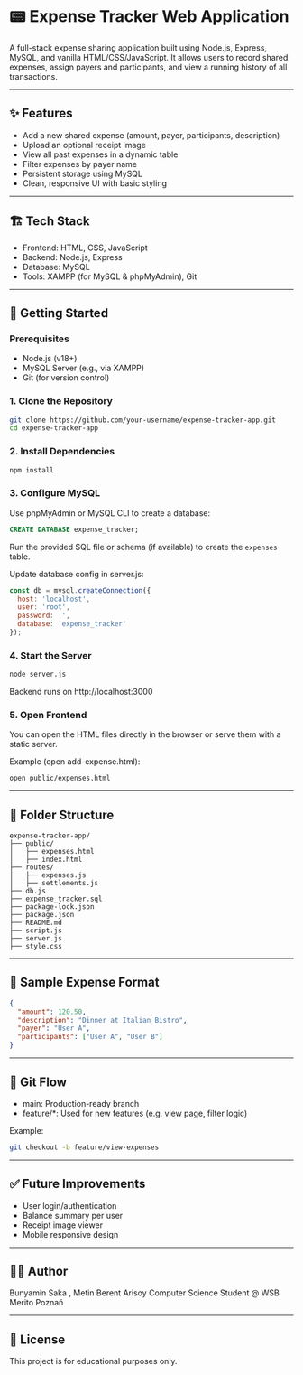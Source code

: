 # 📟 Expense Tracker Web Application

A full-stack expense sharing application built using Node.js, Express, MySQL, and vanilla HTML/CSS/JavaScript. It allows users to record shared expenses, assign payers and participants, and view a running history of all transactions.

---

## ✨ Features

- Add a new shared expense (amount, payer, participants, description)
- Upload an optional receipt image
- View all past expenses in a dynamic table
- Filter expenses by payer name
- Persistent storage using MySQL
- Clean, responsive UI with basic styling

---

## 🏗️ Tech Stack

- Frontend: HTML, CSS, JavaScript
- Backend: Node.js, Express
- Database: MySQL
- Tools: XAMPP (for MySQL & phpMyAdmin), Git

---

## 🚀 Getting Started

### Prerequisites

- Node.js (v18+)
- MySQL Server (e.g., via XAMPP)
- Git (for version control)

### 1. Clone the Repository

```bash
git clone https://github.com/your-username/expense-tracker-app.git
cd expense-tracker-app
```

### 2. Install Dependencies

```bash
npm install
```

### 3. Configure MySQL

Use phpMyAdmin or MySQL CLI to create a database:

```sql
CREATE DATABASE expense_tracker;
```

Run the provided SQL file or schema (if available) to create the `expenses` table.

Update database config in server.js:

```js
const db = mysql.createConnection({
  host: 'localhost',
  user: 'root',
  password: '',
  database: 'expense_tracker'
});
```

### 4. Start the Server

```bash
node server.js
```

Backend runs on http://localhost:3000

### 5. Open Frontend

You can open the HTML files directly in the browser or serve them with a static server.

Example (open add-expense.html):

```bash
open public/expenses.html
```

---

## 📁 Folder Structure

```
expense-tracker-app/
├── public/
│   ├── expenses.html
│   ├── index.html
├── routes/
│   ├── expenses.js
│   ├── settlements.js
├── db.js
├── expense_tracker.sql
├── package-lock.json
├── package.json
├── README.md
├── script.js
├── server.js
├── style.css
```

---

## 💾 Sample Expense Format

```json
{
  "amount": 120.50,
  "description": "Dinner at Italian Bistro",
  "payer": "User A",
  "participants": ["User A", "User B"]
}
```

---

## 🔀 Git Flow

- main: Production-ready branch
- feature/*: Used for new features (e.g. view page, filter logic)

Example:

```bash
git checkout -b feature/view-expenses
```

---

## ✅ Future Improvements

- User login/authentication
- Balance summary per user
- Receipt image viewer
- Mobile responsive design

---

## 🧑‍💻 Author
Bunyamin Saka , Metin Berent Arisoy
Computer Science Student @ WSB Merito Poznań  

---

## 📜 License
This project is for educational purposes only.
